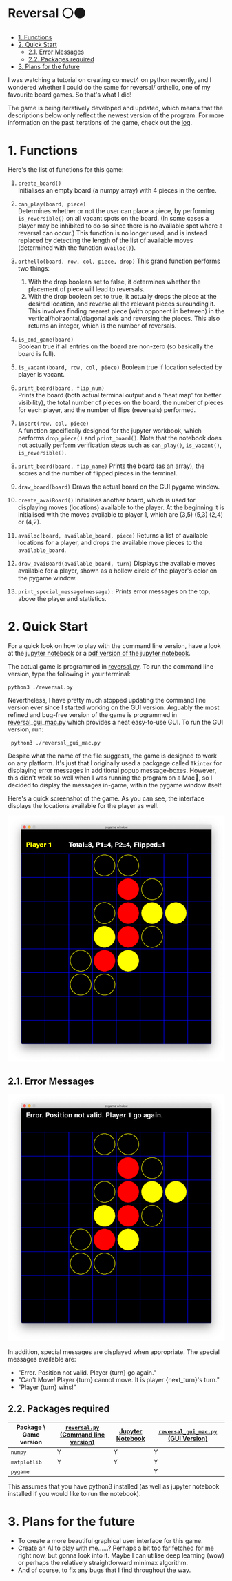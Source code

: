 <h1>Reversal ⚪️⚫️</h1>

- [1. Functions](#1-functions)
- [2. Quick Start](#2-quick-start)
  - [2.1. Error Messages](#21-error-messages)
  - [2.2. Packages required](#22-packages-required)
- [3. Plans for the future](#3-plans-for-the-future)

I was watching a tutorial on creating connect4 on python recently, and I wondered whether I could do the same for reversal/ orthello, one of my favourite board games. So that's what I did!

The game is being iteratively developed and updated, which means that the descriptions below only reflect the newest version of the program. For more information on the past iterations of the game, check out the [log](log.md).

# 1. Functions

Here's the list of functions for this game:

1. `create_board()`  
Initialises an empty board (a numpy array) with 4 pieces in the centre.

2. `can_play(board, piece)`  
Determines whether or not the user can place a piece, by performing `is_reversible()` on all vacant spots on the board. (In some cases a player may be inhibited to do so since there is no available spot where a reversal can occur.) This function is no longer used, and is instead replaced by detecting the length of the list of available moves (determined with the function `availoc()`).

3. `orthello(board, row, col, piece, drop)` 
This grand function performs two things:
    1. With the drop boolean set to false, it determines whether the placement of piece will lead to reversals.
    2. With the drop boolean set to true, it actually drops the piece at the desired location, and reverse all the relevant pieces surounding it. This involves finding nearest piece (with opponent in between) in the vertical/hoirzontal/diagonal axis and reversing the pieces. This also returns an integer, which is the number of reversals.

4. `is_end_game(board)`  
Boolean true if all entries on the board are non-zero (so basically the board is full).

5. `is_vacant(board, row, col, piece)`
Boolean true if location selected by player is vacant.

6. `print_board(board, flip_num)`  
Prints the board (both actual terminal output and a 'heat map' for better visibility), the total number of pieces on the board, the number of pieces for each player, and the number of flips (reversals) performed.

7. `insert(row, col, piece)`  
A function specifically designed for the jupyter workbook, which performs `drop_piece()` and `print_board()`. Note that the notebook does not actually perform verification steps such as `can_play()`, `is_vacant()`, `is_reversible()`.

8. `print_board(board, flip_name)`
Prints the board (as an array), the scores and the number of flipped pieces in the terminal.

9. `draw_board(board)`
Draws the actual board on the GUI pygame window.

10. `create_avaiBoard()`
Initialises another board, which is used for displaying moves (locations) available to the player. At the beginning it is initialised with the moves available to player 1, which are (3,5) (5,3) (2,4) or (4,2).

11. `availoc(board, available_board, piece)`
Returns a list of available locations for a player, and drops the available move pieces to the `available_board`.

12. `draw_avaiBoard(available_board, turn)`
Displays the available moves available for a player, shown as a hollow circle of the player's color on the pygame window.

13. `print_special_message(message):`
Prints error messages on the top, above the player and statistics.

# 2. Quick Start

For a quick look on how to play with the command line version, have a look at the [jupyter notebook](reversal_test.ipynb) or a [pdf version of the jupyter notebook](reversal_test.pdf).

The actual game is programmed in [reversal.py](reversal.py). To run the command line version, type the following in your terminal:

    python3 ./reversal.py

Nevertheless, I have pretty much stopped updating the command line version ever since I started working on the GUI version. Arguably the most refined and bug-free version of the game is programmed in [reversal_gui_mac.py](reversal_gui_mac.py) which provides a neat easy-to-use GUI. To run the GUI version, run:

     python3 ./reversal_gui_mac.py

Despite what the name of the file suggests, the game is designed to work on any platform. It's just that I originally used a packgage called `Tkinter` for displaying error messages in additional popup message-boxes. However, this didn't work so well when I was running the program on a Mac🍎, so I decided to display the messages in-game, within the pygame window itself.

Here's a quick screenshot of the game. As you can see, the interface displays the locations available for the player as well.

![screenshot_of_game](media/reversal_available_moves.png) 

## 2.1. Error Messages

![error_message_of_game](media/reversal_error_message.png)

In addition, special messages are displayed when appropriate. The special messages available are:

- "Error. Position not valid. Player {turn} go again."
- "Can't Move! Player {turn} cannot move. It is player {next_turn}'s turn."
- "Player {turn} wins!"

## 2.2. Packages required

| Package \ Game version | [`reversal.py` (Command line version)](reversal.py) | [Jupyter Notebook](reversal_test.ipynb) | [`reversal_gui_mac.py` (GUI Version)](reversal_gui_mac.py) |
|---------|-----------|---------|------------|
| `numpy`                | Y   | Y    | Y   |
| `matplotlib`           | Y   | Y    | Y   |
| `pygame`               |     |      | Y   |

This assumes that you have python3 installed (as well as jupyter notebook installed if you would like to run the notebook).

# 3. Plans for the future

- To create a more beautiful graphical user interface for this game.
- Create an AI to play with me......? Perhaps a bit too far fetched for me right now, but gonna look into it. Maybe I can utilise deep learning (wow) or perhaps the relatively straightforward minimax algorithm.
- And of course, to fix any bugs that I find throughout the way.